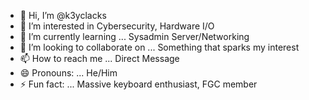 - 👋 Hi, I’m @k3yclacks
- 👀 I’m interested in Cybersecurity, Hardware I/O
- 🌱 I’m currently learning ... Sysadmin Server/Networking
- 💞️ I’m looking to collaborate on ... Something that sparks my interest
- 📫 How to reach me ... Direct Message
- 😄 Pronouns: ... He/Him
- ⚡ Fun fact: ... Massive keyboard enthusiast, FGC member

<!---
k3yclacks/k3yclacks is a ✨ special ✨ repository because its `README.md` (this file) appears on your GitHub profile.
You can click the Preview link to take a look at your changes.
--->

